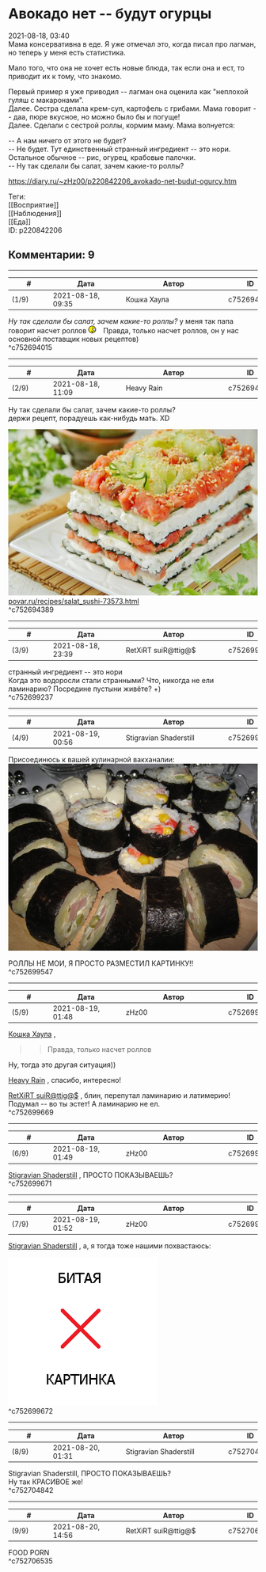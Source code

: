 Авокадо нет -- будут огурцы
===========================

  
2021-08-18, 03:40  
 Мама консервативна в еде. Я уже отмечал это, когда писал про лагман, но теперь у меня есть статистика.   
   
 Мало того, что она не хочет есть новые блюда, так если она и ест, то приводит их к тому, что знакомо.   
   
 Первый пример я уже приводил -- лагман она оценила как "неплохой гуляш с макаронами".   
 Далее. Сестра сделала крем-суп, картофель с грибами. Мама говорит -- даа, пюре вкусное, но можно было бы и погуще!   
 Далее. Сделали с сестрой роллы, кормим маму. Мама волнуется:   
   
 -- А нам ничего от этого не будет?   
 -- Не будет. Тут единственный странный ингредиент -- это нори. Остальное обычное -- рис, огурец, крабовые палочки.   
 -- Ну так сделали бы салат, зачем какие-то роллы?   
  
<https://diary.ru/~zHz00/p220842206_avokado-net-budut-ogurcy.htm>  
  
Теги:  
[[Восприятие]]  
[[Наблюдения]]  
[[Еда]]  
ID: p220842206  


Комментарии: 9
--------------

  


---



|         #         |              Дата              |                     Автор                     |           ID           |
| --- | --- | --- | --- |
| (1/9) | 2021-08-18, 09:35 | Кошка Хаула | c752694015 |

  
  *Ну так сделали бы салат, зачем какие-то роллы?*  у меня так папа говорит насчет роллов ![:hah:](pics/574593.gif) Правда, только насчет роллов, он у нас основной поставщик новых рецептов)   
 ^c752694015

---



|         #         |              Дата              |                     Автор                     |           ID           |
| --- | --- | --- | --- |
| (2/9) | 2021-08-18, 11:09 | Heavy Rain | c752694389 |

  
  Ну так сделали бы салат, зачем какие-то роллы?    
 держи рецепт, порадуешь как-нибудь мать. XD   
   
 ![изображение](pics/salat_quotsushiquot-555028.JPG)   
  [povar.ru/recipes/salat\_sushi-73573.html](https://povar.ru/recipes/salat_sushi-73573.html)    
 ^c752694389

---



|         #         |              Дата              |                     Автор                     |           ID           |
| --- | --- | --- | --- |
| (3/9) | 2021-08-18, 23:39 | RetXiRT suiR@ttig@$ | c752699237 |

  
  странный ингредиент -- это нори    
 Когда это водоросли стали странными? Что, никогда не ели ламинарию? Посредине пустыни живёте? +)   
 ^c752699237

---



|         #         |              Дата              |                     Автор                     |           ID           |
| --- | --- | --- | --- |
| (4/9) | 2021-08-19, 00:56 | Stigravian Shaderstill | c752699547 |

  
 Присоединюсь к вашей кулинарной вакханалии:   
 ![изображение](pics/73196987.jpg)   
   
 РОЛЛЫ НЕ МОИ, Я ПРОСТО РАЗМЕСТИЛ КАРТИНКУ!!   
 ^c752699547

---



|         #         |              Дата              |                     Автор                     |           ID           |
| --- | --- | --- | --- |
| (5/9) | 2021-08-19, 01:48 | zHz00 | c752699669 |

  
  [Кошка Хаула](https://rianna88.diary.ru "Старое логово дракона")  ,   
 >>Правда, только насчет роллов   
   
 Ну, тогда это другая ситуация))   
   
  [Heavy Rain](https://kogacz.diary.ru "emotional weather report")  , спасибо, интересно!   
   
  [RetXiRT suiR@ttig@$](https://Hellspawn.diary.ru "Atomicautionuclear")  , блин, перепутал ламинарию и латимерию! Подумал -- во ты эстет! А ламинарию не ел.   
 ^c752699669

---



|         #         |              Дата              |                     Автор                     |           ID           |
| --- | --- | --- | --- |
| (6/9) | 2021-08-19, 01:49 | zHz00 | c752699671 |

  
  [Stigravian Shaderstill](https://stigravian.diary.ru "Science, Death, Rock-n-Roll")  , ПРОСТО ПОКАЗЫВАЕШЬ?   
 ^c752699671

---



|         #         |              Дата              |                     Автор                     |           ID           |
| --- | --- | --- | --- |
| (7/9) | 2021-08-19, 01:52 | zHz00 | c752699672 |

  
  [Stigravian Shaderstill](https://stigravian.diary.ru "Science, Death, Rock-n-Roll")  , а, я тогда тоже нашими похвастаюсь:   
   
   [![](pics/7b661156cabdt.jpg)](https://d.radikal.ru/d10/2108/d8/7b661156cabd.jpg)     
 ^c752699672

---



|         #         |              Дата              |                     Автор                     |           ID           |
| --- | --- | --- | --- |
| (8/9) | 2021-08-20, 01:31 | Stigravian Shaderstill | c752704842 |

  
  Stigravian Shaderstill, ПРОСТО ПОКАЗЫВАЕШЬ?    
 Ну так КРАСИВОЕ же!   
 ^c752704842

---



|         #         |              Дата              |                     Автор                     |           ID           |
| --- | --- | --- | --- |
| (9/9) | 2021-08-20, 14:56 | RetXiRT suiR@ttig@$ | c752706535 |

  
 FOOD PORN   
 ^c752706535